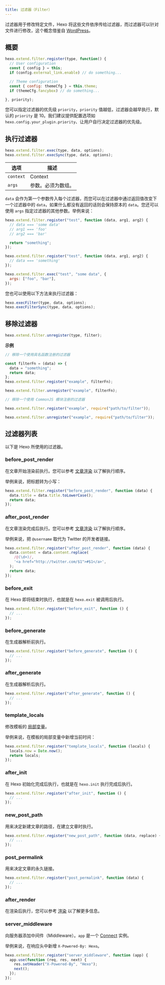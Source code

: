 ```yaml
---
title: 过滤器（Filter）
---
```


过滤器用于修改特定文件，Hexo 将这些文件依序传给过滤器，而过滤器可以针对文件进行修改，这个概念借鉴自 [WordPress](http://codex.wordpress.org/Plugin_API#Filters)。

## 概要

```js
hexo.extend.filter.register(type, function() {
  // User configuration
  const { config } = this;
  if (config.external_link.enable) // do something...

  // Theme configuration
  const { config: themeCfg } = this.theme;
  if (themeCfg.fancybox) // do something...

}, priority);
```

您可以指定过滤器的优先级 `priority`，`priority` 值越低，过滤器会越早执行，默认的 `priority` 是 10。我们建议提供配置选项如 `hexo.config.your_plugin.priority`、让用户自行决定过滤器的优先级。

## 执行过滤器

```js
hexo.extend.filter.exec(type, data, options);
hexo.extend.filter.execSync(type, data, options);
```

| 选项      | 描述               |
| --------- | ------------------ |
| `context` | Context            |
| `args`    | 参数。必须为数组。 |

`data` 会作为第一个参数传入每个过滤器，而您可以在过滤器中通过返回值改变下一个过滤器中的 `data`，如果什么都没有返回的话则会保持原本的 `data`。您还可以使用 `args` 指定过滤器的其他参数。举例来说：

```js
hexo.extend.filter.register("test", function (data, arg1, arg2) {
  // data === 'some data'
  // arg1 === 'foo'
  // arg2 === 'bar'

  return "something";
});

hexo.extend.filter.register("test", function (data, arg1, arg2) {
  // data === 'something'
});

hexo.extend.filter.exec("test", "some data", {
  args: ["foo", "bar"],
});
```

您也可以使用以下方法来执行过滤器：

```js
hexo.execFilter(type, data, options);
hexo.execFilterSync(type, data, options);
```

## 移除过滤器

```js
hexo.extend.filter.unregister(type, filter);
```

**示例**

```js
// 移除一个使用具名函数注册的过滤器

const filterFn = (data) => {
  data = "something";
  return data;
};
hexo.extend.filter.register("example", filterFn);

hexo.extend.filter.unregister("example", filterFn);
```

```js
// 移除一个使用 CommonJS 模块注册的过滤器

hexo.extend.filter.register("example", require("path/to/filter"));

hexo.extend.filter.unregister("example", require("path/to/filter"));
```

## 过滤器列表

以下是 Hexo 所使用的过滤器。

### before_post_render

在文章开始渲染前执行。您可以参考 [文章渲染](posts.html#渲染) 以了解执行顺序。

举例来说，把标题转为小写：

```js
hexo.extend.filter.register("before_post_render", function (data) {
  data.title = data.title.toLowerCase();
  return data;
});
```

### after_post_render

在文章渲染完成后执行。您可以参考 [文章渲染](posts.html#渲染) 以了解执行顺序。

举例来说，把 `@username` 取代为 Twitter 的开发者链接。

```js
hexo.extend.filter.register("after_post_render", function (data) {
  data.content = data.content.replace(
    /@(\d+)/,
    '<a href="http://twitter.com/$1">#$1</a>',
  );
  return data;
});
```

### before_exit

在 Hexo 即将结束时执行，也就是在 `hexo.exit` 被调用后执行。

```js
hexo.extend.filter.register("before_exit", function () {
  // ...
});
```

### before_generate

在生成器解析前执行。

```js
hexo.extend.filter.register("before_generate", function () {
  // ...
});
```

### after_generate

在生成器解析后执行。

```js
hexo.extend.filter.register("after_generate", function () {
  // ...
});
```

### template_locals

修改模板的 [局部变量](../docs/variables.html)。

举例来说，在模板的局部变量中新增当前时间：

```js
hexo.extend.filter.register("template_locals", function (locals) {
  locals.now = Date.now();
  return locals;
});
```

### after_init

在 Hexo 初始化完成后执行，也就是在 `hexo.init` 执行完成后执行。

```js
hexo.extend.filter.register("after_init", function () {
  // ...
});
```

### new_post_path

用来决定新建文章的路径，在建立文章时执行。

```js
hexo.extend.filter.register("new_post_path", function (data, replace) {
  // ...
});
```

### post_permalink

用来决定文章的永久链接。

```js
hexo.extend.filter.register("post_permalink", function (data) {
  // ...
});
```

### after_render

在渲染后执行，您可以参考 [渲染](rendering.html#after-render-过滤器) 以了解更多信息。

### server_middleware

向服务器添加中间件（Middleware）。`app` 是一个 [Connect] 实例。

举例来说，在响应头中新增 `X-Powered-By: Hexo`。

```js
hexo.extend.filter.register("server_middleware", function (app) {
  app.use(function (req, res, next) {
    res.setHeader("X-Powered-By", "Hexo");
    next();
  });
});
```

[Connect]: https://github.com/senchalabs/connect
